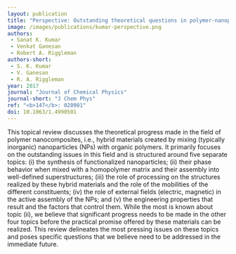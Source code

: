 ```yaml
---
layout: publication
title: "Perspective: Outstanding theoretical questions in polymer-nanoparticle hybrids"
image: /images/publications/kumar-perspective.png
authors:
 - Sanat K. Kumar
 - Venkat Ganesan
 - Robert A. Riggleman
authors-short:
 - S. K. Kumar
 - V. Ganesan
 - R. A. Riggleman
year: 2017
journal: "Journal of Chemical Physics"
journal-short: "J Chem Phys"
ref: "<b>147</b>: 020901"
doi: 10.1063/1.4990501
---
```


This topical review discusses the theoretical progress made in the field of polymer nanocomposites, i.e., hybrid materials created by mixing (typically inorganic) nanoparticles (NPs) with organic polymers. It primarily focuses on the outstanding issues in this field and is structured around five separate topics: (i) the synthesis of functionalized nanoparticles; (ii) their phase behavior when mixed with a homopolymer matrix and their assembly into well-defined superstructures; (iii) the role of processing on the structures realized by these hybrid materials and the role of the mobilities of the different constituents; (iv) the role of external fields (electric, magnetic) in the active assembly of the NPs; and (v) the engineering properties that result and the factors that control them. While the most is known about topic (ii), we believe that significant progress needs to be made in the other four topics before the practical promise offered by these materials can be realized. This review delineates the most pressing issues on these topics and poses specific questions that we believe need to be addressed in the immediate future.
